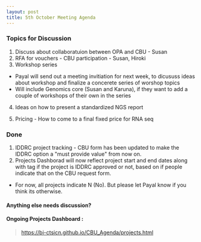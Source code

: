 ```yaml
---
layout: post
title: 5th October Meeting Agenda
---
```

### Topics for Discussion
1. Discuss about collaboratuion between OPA and CBU - Susan
2. RFA for vouchers - CBU participation - Susan, Hiroki
3. Workshop series 
- Payal will send out a meeting invitiation for next week, to dicususs ideas about workshop and finalize a concerete series of worshop topics
- Will include Genomics core (Susan and Karuna), if they want to add a couple of workshops of their own in the series

4. Ideas on how to present a standardized NGS report 

5. Pricing - How to come to a final fixed price for RNA seq

### Done
1. IDDRC project tracking - CBU form has been updated to make the IDDRC option a "must provide value" from now on.
2. Projects Dashborad will now reflect project start and end dates along with tag if the project is IDDRC approved or not, based on if people indicate that on the CBU request form.
 - For now, all projects indicate N (No). But please let Payal know if you think its otherwise. 

#### Anything else needs discussion?

#### Ongoing Projects Dashboard :

> https://bi-ctsicn.github.io/CBU_Agenda/projects.html

